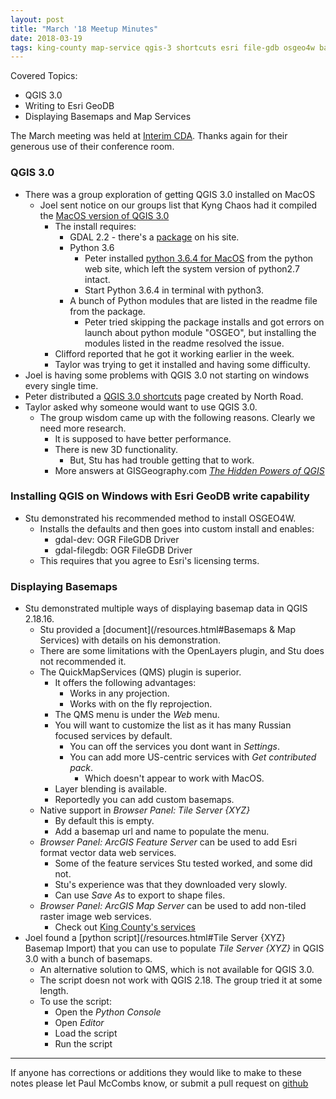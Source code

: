 ```yaml
---
layout: post
title: "March '18 Meetup Minutes"
date: 2018-03-19
tags: king-county map-service qgis-3 shortcuts esri file-gdb osgeo4w basemap qms browser-panel tile-server-xyz feature-service python-script
---
```


Covered Topics:
* QGIS 3.0
* Writing to Esri GeoDB
* Displaying Basemaps and Map Services

The March meeting was held at [Interim CDA](http://interimicda.org/whatwedo/). Thanks again for their generous use of their conference room.

### QGIS 3.0 ###

* There was a group exploration of getting QGIS 3.0 installed on MacOS
    * Joel sent notice on our groups list that Kyng Chaos had it compiled the [MacOS version of QGIS 3.0](https://www.kyngchaos.com/software/qgis)
        * The install requires:
            * GDAL 2.2 - there's a [package](https://www.kyngchaos.com/software/frameworks) on his site.
            * Python 3.6
                * Peter installed [python 3.6.4 for MacOS](https://www.python.org/downloads/release/python-364/) from the python web site, which left the system version of python2.7 intact.
                * Start Python 3.6.4 in terminal with python3.
            * A bunch of Python modules that are listed in the readme file from the package.
                * Peter tried skipping the package installs and got errors on launch about python module "OSGEO", but installing the modules listed in the readme resolved the issue.
        * Clifford reported that he got it working earlier in the week.
        * Taylor was trying to get it installed and having some difficulty.
* Joel is having some problems with QGIS 3.0 not starting on windows every single time.
* Peter distributed a [QGIS 3.0 shortcuts](https://north-road.com/qgis-3-0-shortcuts/) page created by North Road.
* Taylor asked why someone would want to use QGIS 3.0.
    * The group wisdom came up with the following reasons. Clearly we need more research.
        * It is supposed to have better performance.
        * There is new 3D functionality.
            * But, Stu has had trouble getting that to work.
        * More answers at GISGeography.com [_The Hidden Powers of QGIS_](https://gisgeography.com/qgis-3/)
		
### Installing QGIS on Windows with Esri GeoDB write capability ###

* Stu demonstrated his recommended method to install OSGEO4W.
    * Installs the defaults and then goes into custom install and enables:
        * gdal-dev: OGR FileGDB Driver
        * gdal-filegdb: OGR FileGDB Driver
    * This requires that you agree to Esri's licensing terms.

### Displaying Basemaps ###

* Stu demonstrated multiple ways of displaying basemap data in QGIS 2.18.16.
    * Stu provided a [document](/resources.html#Basemaps & Map Services) with details on his demonstration.
    * There are some limitations with the OpenLayers plugin, and Stu does not recommended it.
    * The QuickMapServices (QMS) plugin is superior.
        * It offers the following advantages:
            * Works in any projection.
            * Works with on the fly reprojection.
        * The QMS menu is under the _Web_ menu.
        * You will want to customize the list as it has many Russian focused services by default.
            * You can off the services you dont want in _Settings_.
            * You can add more US-centric services with _Get contributed pack_.
                 * Which doesn't appear to work with MacOS.
        * Layer blending is available.
        * Reportedly you can add custom basemaps.
    * Native support in _Browser Panel: Tile Server {XYZ}_
        * By default this is empty.
        * Add  a basemap url and name to populate the menu.
    * _Browser Panel: ArcGIS Feature Server_ can be used to add Esri format vector data web services.
        * Some of the feature services Stu tested worked, and some did not.
        * Stu's experience was that they downloaded very slowly.
        * Can use _Save As_ to export to shape files.
    * _Browser Panel: ArcGIS Map Server_ can be used to add non-tiled raster image web services.
        * Check out [King County's services](http://gismaps.kingcounty.gov/arcgis/rest/services)
* Joel found a [python script](/resources.html#Tile Server {XYZ} Basemap Import) that you can use to populate _Tile Server {XYZ}_ in QGIS 3.0 with a bunch of basemaps.
    * An alternative solution to QMS, which is not available for QGIS 3.0.
    * The script doesn not work with QGIS 2.18. The group tried it at some length.
    * To use the script:
        * Open the _Python Console_
        * Open _Editor_
        * Load the script
		* Run the script


---------

If anyone has corrections or additions they would like to make to these notes please let Paul McCombs know, or submit a pull request on [github](https://github.com/psqgis/psqgis.github.io)
